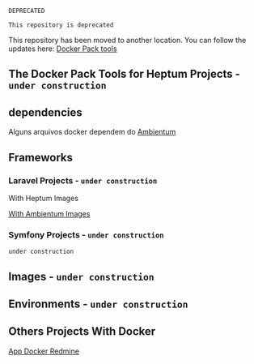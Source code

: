 ``` DEPRECATED ```

``` This repository is deprecated ```

This repository has been moved to another location. You can follow the updates here:
[Docker Pack tools](https://github.com/atmosmps/docker-pack-tools)

## The Docker Pack Tools for Heptum Projects - ```under construction```

## dependencies

Alguns arquivos docker dependem do [Ambientum](https://github.com/codecasts/ambientum)

## Frameworks

### Laravel Projects - ```under construction```

With Heptum Images

[With Ambientum Images](laravel/integration-with-ambientum-packages)

### Symfony Projects - ```under construction```

```under construction```

## Images - ```under construction```
## Environments - ```under construction```

## Others Projects With Docker

[App Docker Redmine](https://github.com/atmosmps/app-docker-redmine)
